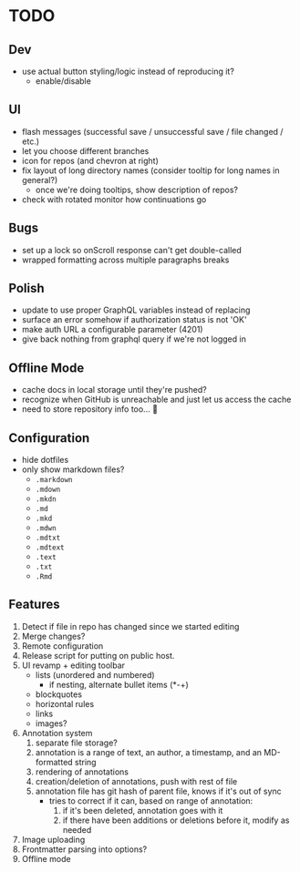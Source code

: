 # TODO

## Dev
* use actual button styling/logic instead of reproducing it?
    * enable/disable

## UI
* flash messages (successful save / unsuccessful save / file changed / etc.)
* let you choose different branches
* icon for repos (and chevron at right)
* fix layout of long directory names (consider tooltip for long names in general?)
  * once we're doing tooltips, show description of repos?
* check with rotated monitor how continuations go

## Bugs
* set up a lock so onScroll response can't get double-called
* wrapped formatting across multiple paragraphs breaks

## Polish
* update to use proper GraphQL variables instead of replacing
* surface an error somehow if authorization status is not 'OK'
* make auth URL a configurable parameter (4201)
* give back nothing from graphql query if we're not logged in

## Offline Mode
* cache docs in local storage until they're pushed? 
* recognize when GitHub is unreachable and just let us access the cache
* need to store repository info too... 😬

## Configuration
* hide dotfiles
* only show markdown files?
  * `.markdown`
  * `.mdown`
  * `.mkdn`
  * `.md`
  * `.mkd`
  * `.mdwn`
  * `.mdtxt`
  * `.mdtext`
  * `.text`
  * `.txt`
  * `.Rmd`

## Features
1. Detect if file in repo has changed since we started editing
2. Merge changes? 
3. Remote configuration
4. Release script for putting on public host.
5. UI revamp + editing toolbar
    - lists (unordered and numbered)
        - if nesting, alternate bullet items (*-+)
    - blockquotes
    - horizontal rules
    - links
    - images? 
6. Annotation system
    1. separate file storage?
    2. annotation is a range of text, an author, a timestamp, and an MD-formatted string
    3. rendering of annotations
    4. creation/deletion of annotations, push with rest of file
    5. annotation file has git hash of parent file, knows if it's out of sync
       - tries to correct if it can, based on range of annotation: 
         1. if it's been deleted, annotation goes with it
         2. if there have been additions or deletions before it, modify as needed
7. Image uploading
8. Frontmatter parsing into options? 
9. Offline mode
